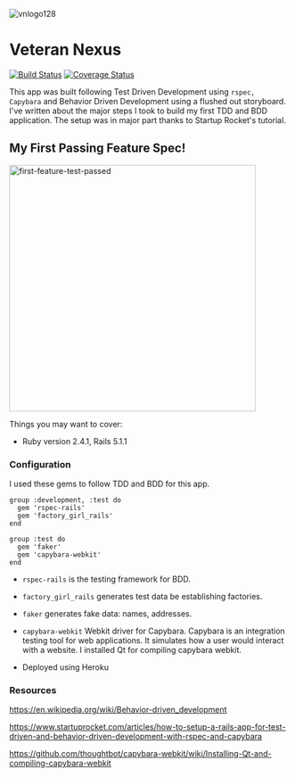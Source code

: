 ![vnlogo128](https://user-images.githubusercontent.com/1078402/28467064-3af431b8-6df4-11e7-8e9b-84d480375e47.png)

# Veteran Nexus

[![Build Status](https://travis-ci.org/scottpiercew/veteran_nexus.svg?branch=master)](https://travis-ci.org/scottpiercew/veteran_nexus) [![Coverage Status](https://coveralls.io/repos/github/scottpiercew/veteran_nexus/badge.svg?branch=master)](https://coveralls.io/github/scottpiercew/veteran_nexus?branch=master)

This app was built following Test Driven Development using ```rspec, Capybara``` and Behavior Driven Development using a flushed out storyboard. I've written about the major steps I took to build my first TDD and BDD application. The setup was in major part thanks to Startup Rocket's tutorial.

## My First Passing Feature Spec!
<img width="442" alt="first-feature-test-passed" src="https://user-images.githubusercontent.com/28062032/28342630-384c4568-6be7-11e7-8da7-ac6547cc2d4a.png">


Things you may want to cover:

* Ruby version 2.4.1, Rails 5.1.1

### Configuration

I used these gems to follow TDD and BDD for this app.

```
group :development, :test do
  gem 'rspec-rails'
  gem 'factory_girl_rails'
end

group :test do
  gem 'faker'
  gem 'capybara-webkit'
end
```

* ```rspec-rails``` is the testing framework for BDD.
* ```factory_girl_rails``` generates test data be establishing factories.
* ```faker``` generates fake data: names, addresses.
* ```capybara-webkit``` Webkit driver for Capybara. Capybara is an integration testing tool for web applications. It simulates how a user would interact with a website. I installed Qt for compiling capybara webkit.


* Deployed using Heroku

### Resources

https://en.wikipedia.org/wiki/Behavior-driven_development

https://www.startuprocket.com/articles/how-to-setup-a-rails-app-for-test-driven-and-behavior-driven-development-with-rspec-and-capybara

https://github.com/thoughtbot/capybara-webkit/wiki/Installing-Qt-and-compiling-capybara-webkit
